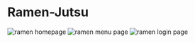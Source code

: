 # Ramen-Jutsu
![ramen homepage](https://user-images.githubusercontent.com/108618796/218721007-384f2302-8d24-4974-b85b-535cde0190ac.jpg)
![ramen menu page](https://user-images.githubusercontent.com/108618796/218721228-95b5987b-ea84-40ed-967b-6b125b586564.jpg)
![ramen login page](https://user-images.githubusercontent.com/108618796/218721312-1df15d06-259b-43f4-a93d-e443413c138a.jpg)
